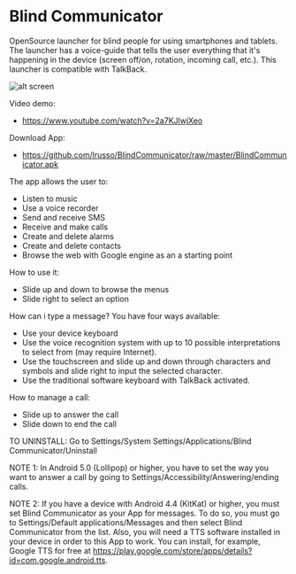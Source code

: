 # Blind Communicator

OpenSource launcher for blind people for using smartphones and tablets. The launcher has a voice-guide that tells the user everything that it's happening in the device (screen off/on, rotation, incoming call, etc.). This launcher is compatible with TalkBack.

![alt screen](https://raw.githubusercontent.com/lrusso/BlindCommunicator/master/BlindCommunicator.png)

Video demo:

- https://www.youtube.com/watch?v=2a7KJlwjXeo

Download App:

- https://github.com/lrusso/BlindCommunicator/raw/master/BlindCommunicator.apk

The app allows the user to:
- Listen to music
- Use a voice recorder
- Send and receive SMS
- Receive and make calls
- Create and delete alarms
- Create and delete contacts
- Browse the web with Google engine as an a starting point

How to use it:
- Slide up and down to browse the menus
- Slide right to select an option

How can i type a message? You have four ways available:
- Use your device keyboard
- Use the voice recognition system with up to 10 possible interpretations to select from (may require Internet).
- Use the touchscreen and slide up and down through characters and symbols and slide right to input the selected character.
- Use the traditional software keyboard with TalkBack activated.

How to manage a call:
- Slide up to answer the call
- Slide down to end the call

TO UNINSTALL: Go to Settings/System Settings/Applications/Blind Communicator/Uninstall

NOTE 1: In Android 5.0 (Lollipop) or higher, you have to set the way you want to answer a call by going to Settings/Accessibility/Answering/ending calls.

NOTE 2: If you have a device with Android 4.4 (KitKat) or higher, you must set Blind Communicator as your App for messages. To do so, you must go to Settings/Default applications/Messages and then select Blind Communicator from the list. Also, you will need a TTS software installed in your device in order to this App to work. You can install, for example, Google TTS for free at https://play.google.com/store/apps/details?id=com.google.android.tts.
